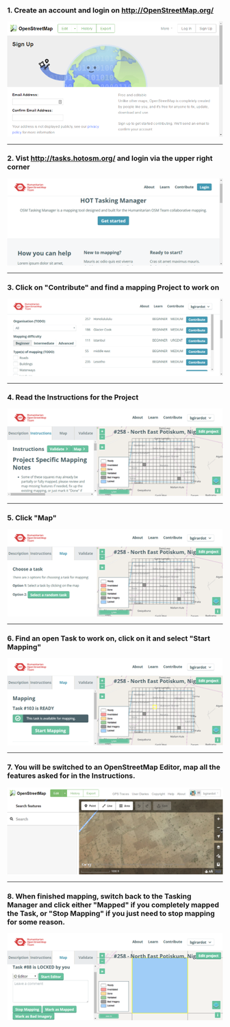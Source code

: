 


### 1. Create an account and login on http://OpenStreetMap.org/
![](/assets/2017-04-09_21h05_59.png)

---

### 2. Vist http://tasks.hotosm.org/ and login via the upper right corner
![](/assets/2017-04-09_21h19_15.png)

---

### 3. Click on "Contribute" and find a mapping Project to work on
![](/assets/2017-04-09_21h10_49.png)

---
### 4. Read the Instructions for the Project
![](/assets/2017-04-09_21h23_07.png)

---

### 5. Click "Map"
![](/assets/2017-04-09_21h25_17.png)

---

### 6. Find an open Task to work on, click on it and select "Start Mapping"
![](/assets/2017-04-09_21h24_00.png)

---
### 7. You will be switched to an OpenStreetMap Editor, map all the features asked for in the Instructions.
![](/assets/2017-04-09_21h29_14.png)

---

### 8. When finished mapping, switch back to the Tasking Manager and click either "Mapped" if you completely mapped the Task, or "Stop Mapping" if you just need to stop mapping for some reason.
![](/assets/2017-04-09_21h30_56.png)
